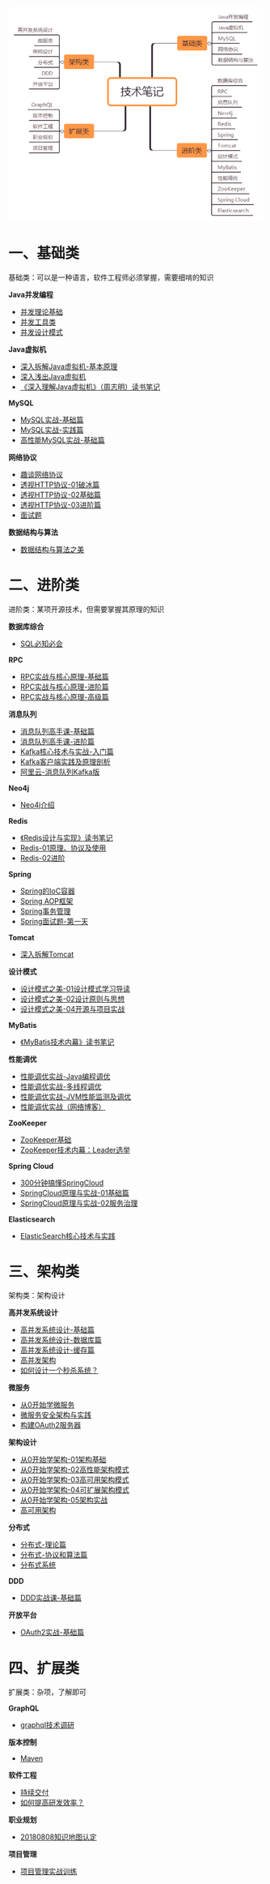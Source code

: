 ![](技术笔记.png)

# 一、基础类

基础类：可以是一种语言，软件工程师必须掌握，需要细啃的知识

**Java并发编程**

- [并发理论基础](A01-Java并发编程/[极客时间]-Java并发编程-第1部分-并发理论基础.md)
- [并发工具类](A01-Java并发编程/[极客时间]-Java并发编程-第2部分-并发工具类.md)
- [并发设计模式](A01-Java并发编程/[极客时间]-Java并发编程-第3部分-并发设计模式.md)

**Java虚拟机**

- [深入拆解Java虚拟机-基本原理](A02-Java虚拟机/[极客时间]-深入拆解Java虚拟机-01基本原理.md)
- [深入浅出Java虚拟机](A02-Java虚拟机/[拉勾教育]-深入浅出Java虚拟机.md)
- [《深入理解Java虚拟机》（周志明）读书笔记](A02-Java虚拟机/《深入理解Java虚拟机》（周志明）读书笔记.md)

**MySQL**

- [MySQL实战-基础篇](A03-MySQL/[极客时间]-MySQL实战-01基础篇.md)
- [MySQL实战-实践篇](A03-MySQL/[极客时间]-MySQL实战-02实践篇.md)
- [高性能MySQL实战-基础篇](A03-MySQL/[拉勾教育]-高性能MySQL实战-01基础篇.md)

**网络协议**

- [趣谈网络协议](A04-网络协议/[极客时间]-趣谈网络协议.md)
- [透视HTTP协议-01破冰篇](A04-网络协议/[极客时间]透视HTTP协议-01破冰篇.md)
- [透视HTTP协议-02基础篇](A04-网络协议/[极客时间]透视HTTP协议-02基础篇.md)
- [透视HTTP协议-03进阶篇](A04-网络协议/[极客时间]透视HTTP协议-03进阶篇.md)
- [面试题](A04-网络协议/面试题.md)

**数据结构与算法**

- [数据结构与算法之美](A05-数据结构与算法/[极客时间]-数据结构与算法之美.md)

# 二、进阶类

进阶类：某项开源技术，但需要掌握其原理的知识

**数据库综合**

- [SQL必知必会](B01-数据库综合/[极客时间]-SQL必知必会.md)

**RPC**

- [RPC实战与核心原理-基础篇](B02-RPC/[极客时间]-RPC实战与核心原理-01基础篇.md)
- [RPC实战与核心原理-进阶篇](B02-RPC/[极客时间]-RPC实战与核心原理-02进阶篇.md)
- [RPC实战与核心原理-高级篇](B02-RPC/[极客时间]-RPC实战与核心原理-03高级篇.md)

**消息队列**

- [消息队列高手课-基础篇](B03-消息队列/[极客时间]-消息队列高手课-基础篇.md)
- [消息队列高手课-进阶篇](B03-消息队列/[极客时间]-消息队列高手课-进阶篇.md)
- [Kafka核心技术与实战-入门篇](B03-消息队列/[极客时间]-Kafka核心技术与实战-入门篇.md)
- [Kafka客户端实践及原理剖析](B03-消息队列/[极客时间]-Kafka客户端实践及原理剖析.md)
- [阿里云-消息队列Kafka版](B03-消息队列/[阿里云]-消息队列Kafka版.md)

**Neo4j**

- [Neo4j介绍](B04-Neo4j/[个人整理]-Neo4J基础.md)

**Redis**

- [《Redis设计与实现》读书笔记](B05-Redis/《Redis设计与实现》读书笔记.md)
- [Redis-01原理、协议及使用](B05-Redis/Redis-01原理、协议及使用.md)
- [Redis-02进阶](B05-Redis/Redis-02进阶.md)

**Spring**

- [Spring的IoC容器](B06-Spring/《Spring揭秘》第二部分-Spring的IoC容器.md)
- [Spring AOP框架](B06-Spring/《Spring揭秘》第三部分-Spring-AOP框架.md)
- [Spring事务管理](B06-Spring/《Spring揭秘》第五部分-事务管理.md)
- [Spring面试题-第一天](B06-Spring/Spring面试题-第一天.md)

**Tomcat**

- [深入拆解Tomcat](B07-Tomcat/[极客时间]-深入拆解Tomcat.md)

**设计模式**

- [设计模式之美-01设计模式学习导读](B08-设计模式/[极客时间]-设计模式之美-01设计模式学习导读.md)
- [设计模式之美-02设计原则与思想](B08-设计模式/[极客时间]-设计模式之美-02设计原则与思想.md)
- [设计模式之美-04开源与项目实战](B08-设计模式/[极客时间]-设计模式之美-04开源与项目实战.md)

**MyBatis**

- [《MyBatis技术内幕》读书笔记](B09-MyBatis/《MyBatis技术内幕》读书笔记.md)

**性能调优**

- [性能调优实战-Java编程调优](B10-性能调优/[极客时间]-性能调优实战-01Java编程调优.md)
- [性能调优实战-多线程调优](B10-性能调优/[极客时间]-性能调优实战-02多线程调优.md)
- [性能调优实战-JVM性能监测及调优](B10-性能调优/[极客时间]-性能调优实战-03JVM性能监测及调优.md)
- [性能调优实战（网络博客）](B10-性能调优/[网络博客]-性能调优实战.md)

**ZooKeeper**

- [ZooKeeper基础](B11-ZooKeeper/[个人整理]ZooKeeper学习笔记.md)
- [ZooKeeper技术内幕：Leader选举](B11-ZooKeeper/ZooKeeper技术内幕：Leader选举.md)

**Spring Cloud**

- [300分钟搞懂SpringCloud](B12-SpringCloud/[拉勾]-300分钟搞懂SpringCloud.md)
- [SpringCloud原理与实战-01基础篇](B12-SpringCloud/[拉勾]-SpringCloud原理与实战-01基础篇.md)
- [SpringCloud原理与实战-02服务治理](B12-SpringCloud/[拉勾]-SpringCloud原理与实战-02服务治理.md)

**Elasticsearch**

- [ElasticSearch核心技术与实践](B13-Elasticsearch/[geek]-ElasticSearch核心技术与实践.md)

# 三、架构类

架构类：架构设计

**高并发系统设计**

- [高并发系统设计-基础篇](C01-高并发系统设计/[极客时间]-高并发系统设计-01基础篇.md)
- [高并发系统设计-数据库篇](C01-高并发系统设计/[极客时间]-高并发系统设计-02数据库篇.md)
- [高并发系统设计-缓存篇](C01-高并发系统设计/[极客时间]-高并发系统设计-03缓存篇.md)
- [高并发架构](C01-高并发系统设计/[advanced-java]-高并发架构.md)
- [如何设计一个秒杀系统？](C01-高并发系统设计/[极客时间]-如何设计一个秒杀系统？.md)

**微服务**

- [从0开始学微服务](C02-微服务/[极客时间]-从0开始学微服务.md)
- [微服务安全架构与实践](C03-架构设计/[极客时间]-01微服务安全架构与实践.md)
- [构建OAuth2服务器](C03-架构设计/[极客时间]-08构建OAuth2服务器.md)

**架构设计**

- [从0开始学架构-01架构基础](C03-架构设计/[极客时间]-从0开始学架构-01架构基础.md)
- [从0开始学架构-02高性能架构模式](C03-架构设计/[极客时间]-从0开始学架构-02高性能架构模式.md)
- [从0开始学架构-03高可用架构模式](C03-架构设计/[极客时间]-从0开始学架构-03高可用架构模式.md)
- [从0开始学架构-04可扩展架构模式](C03-架构设计/[极客时间]-从0开始学架构-04可扩展架构模式.md)
- [从0开始学架构-05架构实战](C03-架构设计/[极客时间]-从0开始学架构-05架构实战.md)
- [高可用架构](C03-架构设计/[advanced-java]-高可用架构.md)

**分布式**

- [分布式-理论篇](C04-分布式/分布式-01理论篇.md)
- [分布式-协议和算法篇](C04-分布式/分布式-02协议和算法篇.md)
- [分布式系统](C04-分布式/[advanced-java]-分布式系统.md)

**DDD**

- [DDD实战课-基础篇](C05-DDD/[极客时间]-DDD实战课-01基础篇.md)

**开放平台**

- [OAuth2实战-基础篇](C06-开放平台/[极客时间]-OAuth2实战-基础篇.md)

# 四、扩展类

扩展类：杂项，了解即可

**GraphQL**

- [graphql技术调研](D01-GraphQL/[graphql.cn]-调研graphql技术.md)

**版本控制**

- [Maven](D02-版本控制/[RUNOOB]-Maven教程.md)

**软件工程**

- [持续交付](D03-软件工程/[极客时间]-持续交付.md)
- [如何提高研发效率？](D03-软件工程/[极客时间]-如何提高研发效率？.md)

**职业规划**

- [20180808知识地图认定](D04-职业规划/20180808知识地图认定--整理.md)

**项目管理**

- [项目管理实战训练](D06-项目管理/[授客学堂]-项目管理实战训练.md)